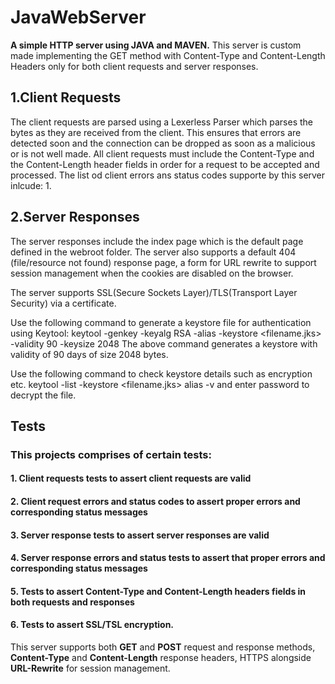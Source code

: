 # JavaWebServer
**A simple HTTP server using JAVA and MAVEN.**
This server is custom made implementing the GET method with Content-Type and Content-Length Headers only for both client requests and server responses.

## 1.Client Requests
The client requests are parsed using a Lexerless Parser which parses the bytes as they are received from the client. 
This ensures that errors are detected soon and the connection can be dropped as soon as a malicious or is not well made.
All client requests must include the Content-Type and the Content-Length header fields in order for a request to be accepted and processed.
The list od client errors ans status codes supporte by this server inlcude:
1.
## 2.Server Responses
The server responses include the index page which is the default page defined in the webroot folder. The server also supports a default 404 (file/resource not found)
response page, a form for URL rewrite to support session management when the cookies are disabled on the browser.

The server supports SSL(Secure Sockets Layer)/TLS(Transport Layer Security) via a certificate.

Use the following command to generate a keystore file for authentication using Keytool:
keytool -genkey -keyalg RSA -alias <alias> -keystore <filename.jks> -validity 90 -keysize 2048
The above command generates a keystore with validity of 90 days of size 2048 bytes.

Use the following command to check keystore details such as encryption etc.
keytool -list -keystore <filename.jks> alias <aliasprovided> -v
and enter password to decrypt the file.

## Tests
### This projects comprises of certain tests: 
#### 1. Client requests tests to assert client requests are valid
#### 2. Client request errors and status codes to assert proper errors and corresponding status messages
#### 3. Server response tests to assert server responses are valid
#### 4. Server response errors and status tests to assert that proper errors and corresponding status messages
#### 5. Tests to assert Content-Type and Content-Length headers fields in both requests and responses
#### 6. Tests to assert SSL/TSL encryption.


This server supports both **GET** and **POST** request and response methods, **Content-Type** and **Content-Length** response headers, HTTPS alongside **URL-Rewrite** for session management.




